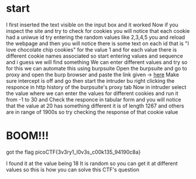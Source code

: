 # start

I first inserted the text visible on the input box and it worked 
Now if you inspect the site and try to check for cookies you will notice that each cookie had a uniwue id 
try entering the random values like 2,3,4,5 you and reload the webpage and then you will notice there is some text on each id that is 
"I love chocolate chip cookies" for the value 1 and for each value there is different cookie names associated 
so start entering values and sequence and i guess we will find something 
We can enter different values and try so for this we can automate this using burpsuite 
Open the burpsuite and go to proxy and open the burp browser and paste the link given -> [here](http://mercury.picoctf.net:21485/check)
Make sure intercept is off and go then start the intruder bu right clicking the responce in http history of the burpsuite's proxy tab
Now in intruder select the value where we can enter the values for different cookies and run it from -1 to 30 and 
Check the responce in tabular form and you will notice that the value at 20 has something different it is of length 1267 and others are in range of 1900s so try checking the response of that cookie value 
# BOOM!!!
got the flag 
picoCTF{3v3ry1_l0v3s_c00k135_94190c8a}

I found it at the value being 18 It is random so you can get it at different values so this is how you can solve this CTF's question

